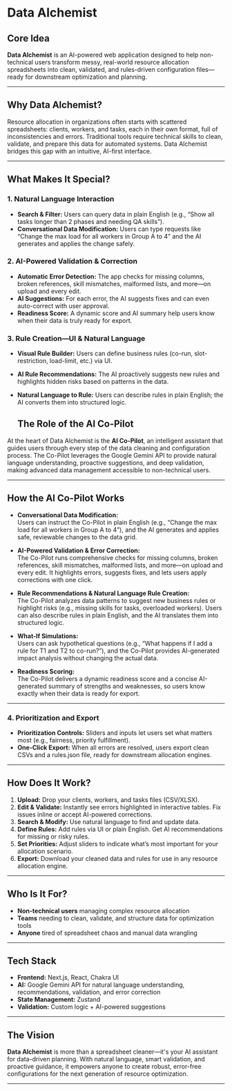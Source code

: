 # Data Alchemist

## Core Idea

**Data Alchemist** is an AI-powered web application designed to help non-technical users transform messy, real-world resource allocation spreadsheets into clean, validated, and rules-driven configuration files—ready for downstream optimization and planning.

---

## Why Data Alchemist?

Resource allocation in organizations often starts with scattered spreadsheets: clients, workers, and tasks, each in their own format, full of inconsistencies and errors. Traditional tools require technical skills to clean, validate, and prepare this data for automated systems. Data Alchemist bridges this gap with an intuitive, AI-first interface.

---

## What Makes It Special?

### 1. **Natural Language Interaction**
- **Search & Filter:** Users can query data in plain English (e.g., “Show all tasks longer than 2 phases and needing QA skills”).
- **Conversational Data Modification:** Users can type requests like “Change the max load for all workers in Group A to 4” and the AI generates and applies the change safely.

### 2. **AI-Powered Validation & Correction**
- **Automatic Error Detection:** The app checks for missing columns, broken references, skill mismatches, malformed lists, and more—on upload and every edit.
- **AI Suggestions:** For each error, the AI suggests fixes and can even auto-correct with user approval.
- **Readiness Score:** A dynamic score and AI summary help users know when their data is truly ready for export.

### 3. **Rule Creation—UI & Natural Language**
- **Visual Rule Builder:** Users can define business rules (co-run, slot-restriction, load-limit, etc.) via UI.
- **AI Rule Recommendations:** The AI proactively suggests new rules and highlights hidden risks based on patterns in the data.
- **Natural Language to Rule:** Users can describe rules in plain English; the AI converts them into structured logic.

  ## The Role of the AI Co-Pilot

At the heart of Data Alchemist is the **AI Co-Pilot**, an intelligent assistant that guides users through every step of the data cleaning and configuration process. The Co-Pilot leverages the Google Gemini API to provide natural language understanding, proactive suggestions, and deep validation, making advanced data management accessible to non-technical users.

---

## How the AI Co-Pilot Works

- **Conversational Data Modification:**  
  Users can instruct the Co-Pilot in plain English (e.g., “Change the max load for all workers in Group A to 4”), and the AI generates and applies safe, reviewable changes to the data grid.

- **AI-Powered Validation & Error Correction:**  
  The Co-Pilot runs comprehensive checks for missing columns, broken references, skill mismatches, malformed lists, and more—on upload and every edit. It highlights errors, suggests fixes, and lets users apply corrections with one click.

- **Rule Recommendations & Natural Language Rule Creation:**  
  The Co-Pilot analyzes data patterns to suggest new business rules or highlight risks (e.g., missing skills for tasks, overloaded workers). Users can also describe rules in plain English, and the AI translates them into structured logic.

- **What-If Simulations:**  
  Users can ask hypothetical questions (e.g., “What happens if I add a rule for T1 and T2 to co-run?”), and the Co-Pilot provides AI-generated impact analysis without changing the actual data.

- **Readiness Scoring:**  
  The Co-Pilot delivers a dynamic readiness score and a concise AI-generated summary of strengths and weaknesses, so users know exactly when their data is ready for export.

---


### 4. **Prioritization and Export**
- **Prioritization Controls:** Sliders and inputs let users set what matters most (e.g., fairness, priority fulfillment).
- **One-Click Export:** When all errors are resolved, users export clean CSVs and a rules.json file, ready for downstream allocation engines.
---

## How Does It Work?

1. **Upload:** Drop your clients, workers, and tasks files (CSV/XLSX).
2. **Edit & Validate:** Instantly see errors highlighted in interactive tables. Fix issues inline or accept AI-powered corrections.
3. **Search & Modify:** Use natural language to find and update data.
4. **Define Rules:** Add rules via UI or plain English. Get AI recommendations for missing or risky rules.
5. **Set Priorities:** Adjust sliders to indicate what’s most important for your allocation scenario.
6. **Export:** Download your cleaned data and rules for use in any resource allocation engine.

---

## Who Is It For?

- **Non-technical users** managing complex resource allocation
- **Teams** needing to clean, validate, and structure data for optimization tools
- **Anyone** tired of spreadsheet chaos and manual data wrangling

---

## Tech Stack

- **Frontend:** Next.js, React, Chakra UI
- **AI:** Google Gemini API for natural language understanding, recommendations, validation, and error correction
- **State Management:** Zustand
- **Validation:** Custom logic + AI-powered suggestions

---

## The Vision

**Data Alchemist** is more than a spreadsheet cleaner—it's your AI assistant for data-driven planning. With natural language, smart validation, and proactive guidance, it empowers anyone to create robust, error-free configurations for the next generation of resource optimization.

---
